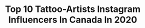 ---
title: Top 10 Tattoo-Artists Instagram Influencers In Canada In 2020
description: >-
  Find top tattoo-artists Instagram influencers in Canada in 2020. Most popular hashtags: #inked #tattoo #art.
platform: Instagram
hits: 112
text_top: Identify the most popular Instagram profiles on inBeat.
text_bottom: Our search engine holds 112 Instagram influencers like this in Canada for you to connect with.
profiles:
  - username: "cindy_chronicink"
    fullname: >-
      Cindy Liu
    bio: >-
      chronic ink_tattoo artist 🎋👩🏻‍🎨 🇨🇦Toronto Booking is open 🙈No DM ☎️ (416) 544-0311 (12-8pm) info@chronicinktattoo.com
    location: "Canada"
    followers: 16432
    engagement: 736
    commentsToLikes: 0.012465
    id: ck8t7l3uhh7mw0j783p8g7tkp
    verified: false
    hashtags: ""
  - username: "shaughnessy"
    fullname: >-
      SHAUGHNESSY OTSUJI
    bio: >-
      ⊍⊍ restorative tattoo artist ☻ owner at @studiosashiko ❋ owner at @pinkavocafe ★ collabs: info@helloshaughnessy.com
    location: "Canada"
    followers: 102456
    engagement: 139
    commentsToLikes: 0.030587
    id: ck0twgwxefbsd0i19lfbrm1l6
    verified: false
    hashtags: "#breastcancerawareness, #mumgrymoment, #otsujihome, #inyourfacealopecia"
  - username: "luxelipstudio"
    fullname: >-
      Luxe Lip Studio | Lip Blush ˙💋
    bio: >-
      👄 Lip Tattoo Artist 📆 Now booking 2021 🌈 Vancouver, BC
    location: "Canada"
    followers: 8167
    engagement: 983
    commentsToLikes: 0.259194
    id: ckapam6ukwnv90i7895iwpifp
    verified: false
    hashtags: "#tinadavieslipblush, #iloveinklips, #relationshipgoals, #tattoo"
  - username: "lukalajoie"
    fullname: >-
      Luka lajoie
    bio: >-
      🕺🏼 Tattoo artist 🇨🇦 Montreal For bookings, my Youtube channel and everything else click the link below👇
    location: "Canada"
    followers: 281371
    engagement: 128
    commentsToLikes: 0.018102
    id: ck5buaythhgrf0i11wozlkgzk
    verified: false
    hashtags: ""
  - username: "sam.daveena"
    fullname: >-
      Eighth House 88
    bio: >-
      Intuitive Tattoo Artist Tarot Consultations & Intentional Designs [Toronto] @trutattooshop Now Booking Learn More⤵️
    location: "Canada"
    followers: 3815
    engagement: 791
    commentsToLikes: 0.045498
    id: ck8t8vilalzuk0j787tdy8mpq
    verified: false
    hashtags: "#lineworktattoo, #torontotattoo, #femaletattooartist, #intentionaltattoo"
  - username: "queenie_tattoo_ist"
    fullname: >-
      Queenie Yang
    bio: >-
      🌓Tattoo Artist 🌓Golden Iron Tattoo Studio 🌓Dotwork Linework Blackwork 🌓DM or Email to book
    location: "Canada"
    followers: 6180
    engagement: 261
    commentsToLikes: 0.014404
    id: ck0vz476277uz0i19th0sk4yg
    verified: false
    hashtags: "#tattooist, #toronto, #ocean, #design"
  - username: "ajmartinart"
    fullname: >-
      Amanda Martin
    bio: >-
      Character designer & Tattoo Artist Tattoo Insta- @ajmartin.tattoos 🌟 Toronto 🇨🇦 Please credit if you post my work :)
    location: "Canada"
    followers: 25950
    engagement: 514
    commentsToLikes: 0.042640
    id: ck8t0bxvwrjqh0j782ij2nrwm
    verified: false
    hashtags: "#6fanarts, #digitalart, #photoshop, #sylvanaswindrunner"
  - username: "paultougas"
    fullname: >-
      PAUL TOUGAS
    bio: >-
      TATTOO | ARTIST 📍Quebec City,Canada ✈️ ( Toronto ) October 15th to 29th ⚒ @almanzard_gallery 📩 ⤵️
    location: "Canada"
    followers: 35079
    engagement: 167
    commentsToLikes: 0.016320
    id: ck5bub0kbhgu30i11610caqnr
    verified: false
    hashtags: "#bngink, #bngtattoos, #bngtattoosociety, #skinartmag"
  - username: "inkstinctcolors"
    fullname: >-
      Inkstinct Colors
    bio: >-
      Inkstinct is the Home for the most creative Tattoo Artists. Collection curated by @inkstinct.co Submit: #inkstinctsubmission or DM us. Download:
    location: "Canada"
    followers: 444001
    engagement: 49
    commentsToLikes: 0.004584
    id: ck5q7w3qz3bcc0i11ypt4yteg
    verified: false
    hashtags: ""
  - username: "focustattoos"
    fullname: >-
      Sir Focus
    bio: >-
      **Turn post notifications on** Tattoo artist and owner of Street City Tattoos Contact @streetcitytattoos for booking inquiry and studio location.
    location: "Canada"
    followers: 69325
    engagement: 195
    commentsToLikes: 0.017038
    id: ck5chtmx6rg1x0i115upebxxs
    verified: false
    hashtags: "#tattoocollector, #tattoos, #brampton, #instagram"
---